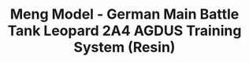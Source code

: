 ---
layout: product
title: "Meng Model - German Main Battle Tank Leopard 2A4 AGDUS Training System (Resin)"
price: "3000" 
desc: "N/A"
img_path: "/assets/img/MM-SPS-042.webp"
brand: "N/A"
available: false
special_offer: false
new: false
soon: false
cat: "010000"
subcat: "011000"
subsubcat: "0N/A"
sifra: "MM-SPS-042"
popular: false
---
